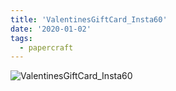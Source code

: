 ```yaml
---
title: 'ValentinesGiftCard_Insta60'
date: '2020-01-02'
tags:
  - papercraft
---
```


![ValentinesGiftCard_Insta60](/images/matisse_website_images/ValentinesGiftCard_Insta60.jpg)
